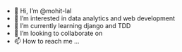 - 👋 Hi, I’m @mohit-lal
- 👀 I’m interested in data analytics and web development
- 🌱 I’m currently learning django and TDD
- 💞️ I’m looking to collaborate on 
- 📫 How to reach me ...

<!---
mohit-lal/mohit-lal is a ✨ special ✨ repository because its `README.md` (this file) appears on your GitHub profile.
You can click the Preview link to take a look at your changes.
--->
